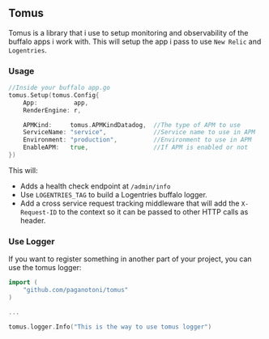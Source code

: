 ## Tomus

Tomus is a library that i use to setup monitoring and observability of the buffalo apps i work with. This will setup the app i pass to use `New Relic` and `Logentries`.

### Usage

```go
//Inside your buffalo app.go
tomus.Setup(tomus.Config{
    App:          app,
    RenderEngine: r,

    APMKind:     tomus.APMKindDatadog,  //The type of APM to use
    ServiceName: "service",             //Service name to use in APM 
    Environment: "production",          //Environment to use in APM
    EnableAPM:   true,                  //If APM is enabled or not
})
```


This will:

- Adds a health check endpoint at `/admin/info`
- Use `LOGENTRIES_TAG` to build a Logentries buffalo logger.
- Add a cross service request tracking middleware that will add the `X-Request-ID` to the context so it can be passed to other HTTP calls as header.


### Use Logger

If you want to register something in another part of your project, you can use the tomus logger:

```go
import (
    "github.com/paganotoni/tomus"
)

...

tomus.logger.Info("This is the way to use tomus logger")
```
